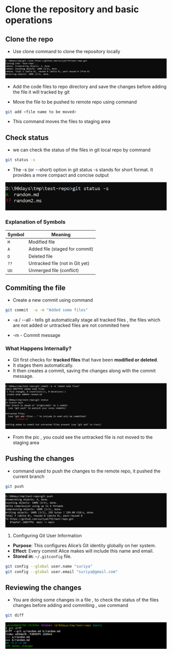 # Clone the repository and basic operations

## Clone the repo

- Use clone command to clone the repository locally 

![Clone repo](assets/ss_01.png)

- Add the code files to repo directory  and save the changes before adding the file it will tracked by git 

- Move the file to be pushed to remote repo using command

```sh
git add <file name to be moved>
```
- This command moves the files to staging area


## Check status

- we can check the status of the files in git local repo by command

```sh
git status -s
```

- The -s (or --short) option in git status -s stands for short format. It provides a more compact and concise output

![Clone repo](assets/ss_02.png)

### **Explanation of Symbols**

|Symbol|Meaning|
|---|---|
|`M`|Modified file|
|`A`|Added file (staged for commit)|
|`D`|Deleted file|
|`??`|Untracked file (not in Git yet)|
|`UU`|Unmerged file (conflict)|

## Commiting the file 

- Create a new commit using command 

```sh
git commit  -a -m "Added some files"
```

- -a / --all - tells git automatically stage all tracked files , the files which are not added or untracked files are not commited here

- -m - Commit message

### **What Happens Internally?**

- Git first checks for **tracked files** that have been **modified or deleted**.
- It stages them automatically.
- It then creates a commit, saving the changes along with the commit message.

![Git commit and status](assets/ss_03.png)

- From the pic , you could see the untracked file is not moved to the staging area


## Pushing the changes

- command used to push the changes to the remote repo, it pushed the current branch 

```sh
git push
```

![Git Push](assets/ss_04.png)

1. Configuring Git User Information

- **Purpose**: This configures Alice’s Git identity globally on her system.
- **Effect**: Every commit Alice makes will include this name and email.
- **Stored in**: `~/.gitconfig` file.

```sh
git config --global user.name "suriya"
git config --global user.email "suriya@gmail.com"
```

##  Reviewing the changes

- You are doing some changes in a file , to check the status of the files changes before adding and commiting , use command

```sh
git diff
```

![Git Push](assets/ss_05.png)

